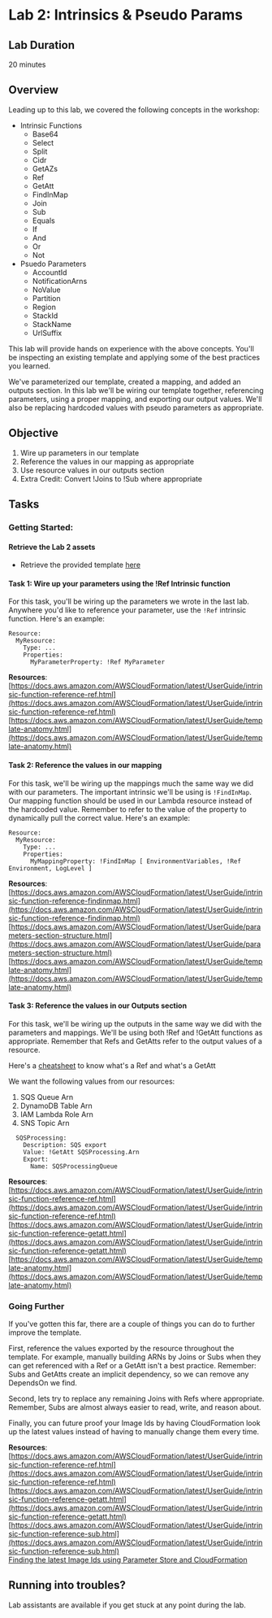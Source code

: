 # Lab 2: Intrinsics & Pseudo Params

## Lab Duration

20 minutes

## Overview

Leading up to this lab, we covered the following concepts in the workshop:

* Intrinsic Functions
  * Base64
  * Select
  * Split
  * Cidr
  * GetAZs
  * Ref
  * GetAtt
  * FindInMap
  * Join
  * Sub
  * Equals
  * If
  * And
  * Or
  * Not
* Psuedo Parameters 
  * AccountId
  * NotificationArns
  * NoValue
  * Partition
  * Region
  * StackId
  * StackName
  * UrlSuffix

This lab will provide hands on experience with the above concepts. You'll be inspecting an existing template and applying some of the best practices you learned.

We've parameterized our template, created a mapping, and added an outputs section. In this lab we'll be wiring our template together, referencing parameters, using a proper mapping, and exporting our output values. We'll also be replacing hardcoded values with pseudo parameters as appropriate. 

## Objective

1. Wire up parameters in our template
2. Reference the values in our mapping as appropriate
3. Use resource values in our outputs section
4. Extra Credit: Convert !Joins to !Sub where appropriate

## Tasks

### Getting Started:

#### Retrieve the Lab 2 assets

* Retrieve the provided template [here](https://s3.amazonaws.com/ee-assets-prod-us-east-1/modules/1f52584e99e741fa9cb296bc0876643f/v1/application-template.yml)

#### Task 1: Wire up your parameters using the !Ref Intrinsic function

For this task, you'll be wiring up the parameters we wrote in the last lab. Anywhere you'd like to reference your parameter, use the `!Ref` intrinsic function. Here's an example:

```
Resource:
  MyResource:
    Type: ...
    Properties:
      MyParameterProperty: !Ref MyParameter
```

**Resources**:  
[https://docs.aws.amazon.com/AWSCloudFormation/latest/UserGuide/intrinsic-function-reference-ref.html](https://docs.aws.amazon.com/AWSCloudFormation/latest/UserGuide/intrinsic-function-reference-ref.html)
[https://docs.aws.amazon.com/AWSCloudFormation/latest/UserGuide/template-anatomy.html](https://docs.aws.amazon.com/AWSCloudFormation/latest/UserGuide/template-anatomy.html)

#### Task 2: Reference the values in our mapping

For this task, we'll be wiring up the mappings much the same way we did with our parameters. The important intrinsic we'll be using is `!FindInMap`. Our mapping function should be used in our Lambda resource instead of the hardcoded value. Remember to refer to the value of the property to dynamically pull the correct value. Here's an example:

```
Resource:
  MyResource:
    Type: ...
    Properties:
      MyMappingProperty: !FindInMap [ EnvironmentVariables, !Ref Environment, LogLevel ]
```

**Resources**:  
[https://docs.aws.amazon.com/AWSCloudFormation/latest/UserGuide/intrinsic-function-reference-findinmap.html](https://docs.aws.amazon.com/AWSCloudFormation/latest/UserGuide/intrinsic-function-reference-findinmap.html)
[https://docs.aws.amazon.com/AWSCloudFormation/latest/UserGuide/parameters-section-structure.html](https://docs.aws.amazon.com/AWSCloudFormation/latest/UserGuide/parameters-section-structure.html)
[https://docs.aws.amazon.com/AWSCloudFormation/latest/UserGuide/template-anatomy.html](https://docs.aws.amazon.com/AWSCloudFormation/latest/UserGuide/template-anatomy.html)

#### Task 3: Reference the values in our Outputs section

For this task, we'll be wiring up the outputs in the same way we did with the parameters and mappings. We'll be using both !Ref and !GetAtt functions as appropriate. Remember that Refs and GetAtts refer to the output values of a resource.

Here's a [cheatsheet](https://theburningmonk.com/cloudformation-ref-and-getatt-cheatsheet/) to know what's a Ref and what's a GetAtt  

We want the following values from our resources:

1. SQS Queue Arn
2. DynamoDB Table Arn
3. IAM Lambda Role Arn
4. SNS Topic Arn

```
  SQSProcessing:
    Description: SQS export
    Value: !GetAtt SQSProcessing.Arn
    Export:
      Name: SQSProcessingQueue
```

**Resources**:  
[https://docs.aws.amazon.com/AWSCloudFormation/latest/UserGuide/intrinsic-function-reference-ref.html](https://docs.aws.amazon.com/AWSCloudFormation/latest/UserGuide/intrinsic-function-reference-ref.html)  
[https://docs.aws.amazon.com/AWSCloudFormation/latest/UserGuide/intrinsic-function-reference-getatt.html](https://docs.aws.amazon.com/AWSCloudFormation/latest/UserGuide/intrinsic-function-reference-getatt.html)  
[https://docs.aws.amazon.com/AWSCloudFormation/latest/UserGuide/template-anatomy.html](https://docs.aws.amazon.com/AWSCloudFormation/latest/UserGuide/template-anatomy.html)

### Going Further

If you've gotten this far, there are a couple of things you can do to further improve the template. 

First, reference the values exported by the resource throughout the template. For example, manually building ARNs by Joins or Subs when they can get referenced with a Ref or a GetAtt isn't a best practice. Remember: Subs and GetAtts create an implicit dependency, so we can remove any DependsOn we find.

Second, lets try to replace any remaining Joins with Refs where appropriate. Remember, Subs are almost always easier to read, write, and reason about.

Finally, you can future proof your Image Ids by having CloudFormation look up the latest values instead of having to manually change them every time.

**Resources**:  
[https://docs.aws.amazon.com/AWSCloudFormation/latest/UserGuide/intrinsic-function-reference-ref.html](https://docs.aws.amazon.com/AWSCloudFormation/latest/UserGuide/intrinsic-function-reference-ref.html)  
[https://docs.aws.amazon.com/AWSCloudFormation/latest/UserGuide/intrinsic-function-reference-getatt.html](https://docs.aws.amazon.com/AWSCloudFormation/latest/UserGuide/intrinsic-function-reference-getatt.html)  
[https://docs.aws.amazon.com/AWSCloudFormation/latest/UserGuide/intrinsic-function-reference-sub.html](https://docs.aws.amazon.com/AWSCloudFormation/latest/UserGuide/intrinsic-function-reference-sub.html)  
[Finding the latest Image Ids using Parameter Store and CloudFormation](https://aws.amazon.com/blogs/compute/query-for-the-latest-amazon-linux-ami-ids-using-aws-systems-manager-parameter-store/)  

## Running into troubles?

Lab assistants are available if you get stuck at any point during the lab.